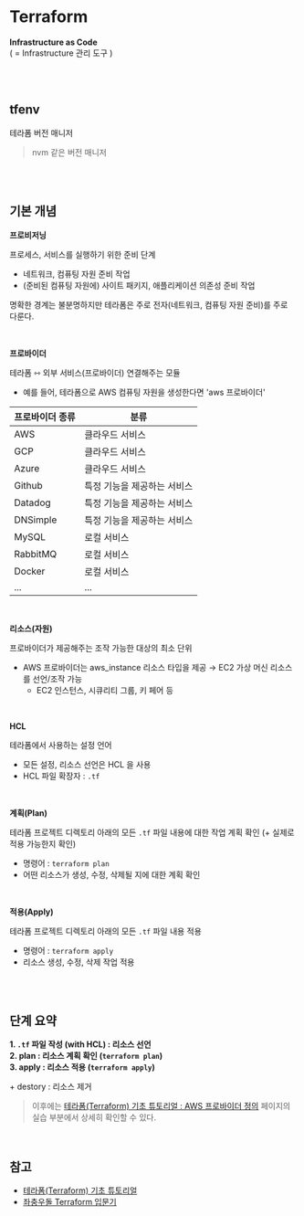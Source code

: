 # Terraform

**Infrastructure as Code** <br>
( = Infrastructure 관리 도구 )

<br><br>

## tfenv

테라폼 버전 매니저

> nvm 같은 버전 매니저

<br><br>

## 기본 개념

**프로비저닝**

프로세스, 서비스를 실행하기 위한 준비 단계

- 네트워크, 컴퓨팅 자원 준비 작업
- (준비된 컴퓨팅 자원에) 사이트 패키지, 애플리케이션 의존성 준비 작업

명확한 경계는 불분명하지만 테라폼은 주로 전자(네트워크, 컴퓨팅 자원 준비)를 주로 다룬다.

<br>

**프로바이더**

테라폼 ⇿ 외부 서비스(프로바이더) 연결해주는 모듈
- 예를 들어, 테라폼으로 AWS 컴퓨팅 자원을 생성한다면 'aws 프로바이더'

|프로바이더 종류|분류|
|-|-|
|AWS|클라우드 서비스|
|GCP|클라우드 서비스|
|Azure|클라우드 서비스|
|Github|특정 기능을 제공하는 서비스|
|Datadog|특정 기능을 제공하는 서비스|
|DNSimple|특정 기능을 제공하는 서비스|
|MySQL|로컬 서비스|
|RabbitMQ|로컬 서비스|
|Docker|로컬 서비스|
|...|...|

<br>

**리소스(자원)**

프로바이더가 제공해주는 조작 가능한 대상의 최소 단위
- AWS 프로바이더는 aws_instance 리소스 타입을 제공 → EC2 가상 머신 리소스를 선언/조작 가능
  - EC2 인스턴스, 시큐리티 그룹, 키 페어 등

<br>

**HCL**

테라폼에서 사용하는 설정 언어
- 모든 설정, 리소스 선언은 HCL 을 사용
- HCL 파일 확장자 : `.tf`

<br>

**계획(Plan)**

테라폼 프로젝트 디렉토리 아래의 모든 `.tf` 파일 내용에 대한 작업 계획 확인 (+ 실제로 적용 가능한지 확인)

- 명령어 : `terraform plan`
- 어떤 리소스가 생성, 수정, 삭제될 지에 대한 계획 확인

<br>

**적용(Apply)**

테라폼 프로젝트 디렉토리 아래의 모든 `.tf` 파일 내용 적용

- 명령어 : `terraform apply`
- 리소스 생성, 수정, 삭제 작업 적용

<br><br>

## 단계 요약

**1. `.tf` 파일 작성 (with HCL) : 리소스 선언** <br>
**2. plan : 리소스 계획 확인 (`terraform plan`)** <br>
**3. apply : 리소스 적용 (`terraform apply`)** <br>

\+ destory : 리소스 제거

> 이후에는 [테라폼(Terraform) 기초 튜토리얼 : AWS 프로바이더 정의](https://www.44bits.io/ko/post/terraform_introduction_infrastrucute_as_code#%EB%91%90-%EB%B2%88%EC%A7%B8-%EB%8B%A8%EA%B3%84---hcl%EB%A1%9C-%EB%A6%AC%EC%86%8C%EC%8A%A4-%EC%A0%95%EC%9D%98%ED%95%98%EA%B3%A0-aws%EC%97%90-%ED%94%84%EB%A1%9C%EB%B9%84%EC%A0%80%EB%8B%9D) 페이지의 실습 부분에서 상세히 확인할 수 있다.

<br>

## 참고

- [테라폼(Terraform) 기초 튜토리얼](https://www.44bits.io/ko/post/terraform_introduction_infrastrucute_as_code)
- [좌충우돌 Terraform 입문기](https://techblog.woowahan.com/2646/)